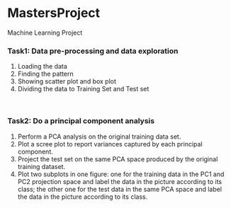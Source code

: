 # MastersProject
Machine Learning Project
<h3>Task1: Data pre-processing and data exploration</h3>
<p>
	<ol>
		<li>Loading the data</li>
		<li>Finding the pattern</li>
		<li> Showing scatter plot and box plot</li>
		<li> Dividing the data to Training Set and Test set </li>
	</ol>
</p>
<br />
<h3>Task2: Do a principal component analysis</h3>
<p>
<ol>
	<li>Perform a PCA analysis on the original training data set.</li>
	<li>Plot a scree plot to report variances captured by each principal component.</li>
	<li>Project the test set on the same PCA space produced by the original training dataset. </li>
	<li>Plot two subplots in one figure: one for the training data in the PC1 and PC2 projection space and
label the data in the picture according to its class; the other one for the test data in the same PCA space and label the data in the picture according to its class.</li>
</ol>
</p>
